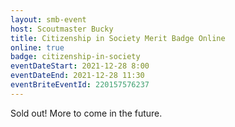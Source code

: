 ```yaml
---
layout: smb-event
host: Scoutmaster Bucky
title: Citizenship in Society Merit Badge Online
online: true
badge: citizenship-in-society
eventDateStart: 2021-12-28 8:00
eventDateEnd: 2021-12-28 11:30
eventBriteEventId: 220157576237
---
```


Sold out! More to come in the future.

